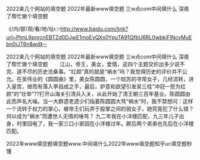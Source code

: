 2022来几个网站的填空题
2022年最新www填空题
三w点com中间填什么
深夜了帮忙做个填空题


《/内/部/观/看/地/址👉http://www.baidu.com/link?url=PImL9pnrcnEBTZd0DJwE1moEyQXs0YpuTA91QfbU6RL0wbkiFlNcvMuEbn0iJT6n&wd》--

2022来几个网站的填空题
2022年最新www填空题
三w点com中间填什么
深夜了帮忙做个填空题
　　江山，帝王，美女，爱情，这四个主题交织出多少说不完、道不尽的历史沧桑事。“红颜”真的就是“祸水”吗？我觉得历史的评价并不公允。在吴伟业的《圆圆曲》里，美女陈圆圆，一个姑苏的寻常女子，几经流转，进入皇宫，继而有落入李自成之手，最后，妒意和欲望引发吴三桂“冲冠一怒为红颜”的“壮举”??打开山海关引清兵入关，从此开始了清王朝三百年基业。陈圆圆由此而声名大噪。当一大群遗老遗少们指着陈圆圆大骂“祸水”时，我不禁想问：这样一个流转于权力的掌心，被帝王们玩弄于股掌之间的弱女子，她究竟犯了什么错？何以成为“祸水”而遭世人无情的唾骂？
九二年我在小洋楼匹配，九三年儿子出身，村里回电了，我一家三口小家园在小洋楼过年。厥后两个弟弟也先后在小洋楼匹配。





2022年www填空题填空题www.中间填什么2022年www填空题知乎uc填空题秒懂

